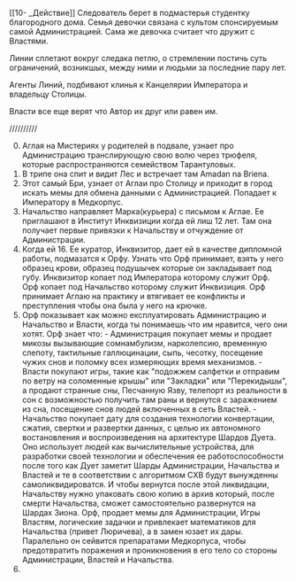 [[10- _Действие]]
Следователь берет в подмастерья студентку благородного дома. Семья девочки связана с культом спонсируемым самой Администрацией. Сама же девочка считает что дружит с Властями.

Линии сплетают вокруг следака петлю, о стремлении постичь суть ограничений, возникшых, между ними и людьми за последние пару лет.

Агенты Линий, подбивают клинья к Канцелярии Императора и владельцу Столицы.

Власти все еще верят что Автор их друг или равен им.




//////////

0. Аглая на Мистериях у родителей в подвале, узнает про Администрацию транслирующую свою волю через трюфеля, которые распространяются семейством Тарантуловых. 
1. В трипе она спит и видит Лес и встречает там Amadan na Briena. 
2. Этот самый Бри, узнает от Аглаи про Столицу и приходит в город искать мемы для обмена данными с Администрацией. Попадает к Императору в Медкорпус. 
3. Начальство направляет Марка(курьера) с письмом к Аглае. Ее приглашают в Институт Инквизиции когда ей лиш 12 лет. Там она получает первые привязки к Начальству и отчуждение от Администрации. 
4. Когда ей 16. Ее куратор, Инквизитор, дает ей в качестве дипломной работы, подмазатся к Орфу. Узнать что Орф принимает, взять у него образец крови, образец подушычек которые он закладывает под губу. Инквизитор копает под Императора которому служит Орф. Орф копает под Начальство которому служит Инквизиция. Орф принимает Аглаю на практику и втягивает ее конфликты и преступления чтобы она была у него на крючке. 
5. Орф показывает как можно експлуатировать Администрацию и Начальство и Власти, когда ты понимаешь что им нравится, чего они хотят. Орф знает что: - Администрация покупает мемы и продает микозы вызывающие сомнамбулизм, нарколепсию, временную слепоту, тактильные галлюцинации, сыпь, чесотку, посещение чужих снов и поломку всех измеряющих время механизмов. - Власти покупают игры, такие как "подожжем салфетки и отправим по ветру на соломенные крышы" или "Закладки" или "Перекидышы", а продают странные сны, Песчанную Язву, телепорт из реальности в сон с возможностью получить там раны и вернутся с заражением из сна, посещение снов людей включенных в сеть Властей. - Начальство покупает дату для создания технологии конвертации, сжатия, свертки и развертки данных, с целью их автономного востановления и воспроизведения на архитектуре Шардов Дуета. Оно использует людей как вычислительные устройства, для разработки своей технологии и обеспечения ее работоспособности после того как Дует заметит Шарды Администрации, Начальства и Властей и те в соответствии с алгоритмом СХВ будут вынужденны самоликвидироватся. И чтобы вернутся после этой ликвидации, Начальству нужно упаковать свою копию в архив который, после смерти Начальства, сможет самостоятельно развернутся на Шардах Зиона. Орф, продает мемы для Администрации, Игры Властям, логические задачки и привлекает математиков для Начальства (привет Люричева), а в замен юзает их дары. Паралельно он сейвится препаратами Медкорпуса, чтобы предотвратить поражения и проникновения в его тело со стороны Администрации, Властей и Начальства.
1. 
